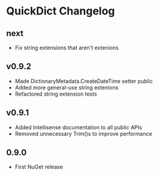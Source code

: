 # QuickDict Changelog #

## next ##

* Fix string extensions that aren't extenions

## v0.9.2 ##

* Made DictionaryMetadata.CreateDateTime setter public
* Added more general-use string extenions
* Refactored string extension tests

## v0.9.1 ##

* Added Intellisense documentation to all public APIs
* Removed unnecessary Trim()s to improve performance

## 0.9.0 ##

* First NuGet release
